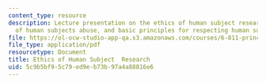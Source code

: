 ```yaml
---
content_type: resource
description: Lecture presentation on the ethics of human subject research, the history
  of human subjects abuse, and basic principles for respecting human subjects.
file: https://ol-ocw-studio-app-qa.s3.amazonaws.com/courses/6-811-principles-and-practice-of-assistive-technology-fall-2014/5c9b5bf95c79ed9eb73b97a4a88816e6_MIT6_811F14_Ethics.pdf
file_type: application/pdf
resourcetype: Document
title: Ethics of Human Subject  Research
uid: 5c9b5bf9-5c79-ed9e-b73b-97a4a88816e6
---
```

